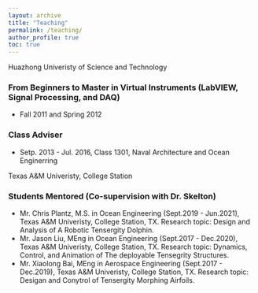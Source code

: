 ```yaml
---
layout: archive
title: "Teaching"
permalink: /teaching/
author_profile: true
toc: true
---
```

Huazhong Univeristy of Science and Technology   
### From Beginners to Master in Virtual Instruments (LabVIEW, Signal Processing, and DAQ)
* Fall 2011 and Spring 2012   
### Class Adviser
* Setp. 2013 - Jul. 2016, Class 1301, Naval Architecture and Ocean Enginerring 


Texas A&M Univeristy, College Station
### Students Mentored (Co-supervision with Dr. Skelton)
* Mr. Chris Plantz, M.S. in Ocean Engineering (Sept.2019 - Jun.2021), Texas A&M Univeristy, College Station, TX. Research topic: Design and Analysis of A Robotic Tensergity Dolphin.
* Mr. Jason Liu, MEng in Ocean Engineering (Sept.2017 - Dec.2020), Texas A&M Univeristy, College Station, TX. Research topic: Dynamics, Control, and Animation of The deployable Tensegrity Structures. 
* Mr. Xiaolong Bai, MEng in Aerospace Engineering (Sept.2017 - Dec.2019), Texas A&M Univeristy, College Station, TX. Research topic: Desigan and Conytrol of Tensergity Morphing Airfoils.

